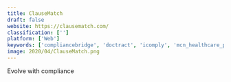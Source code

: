 ```yaml
---
title: ClauseMatch
draft: false 
website: https://clausematch.com/
classification: ['']
platform: ['Web']
keywords: ['compliancebridge', 'doctract', 'icomply', 'mcn_healthcare_policy_manager', 'metacompliance', 'modulo', 'oplift', 'otris_compliance', 'pmam_hcm', 'powerdms', 'process_unity', 'mypolicies']
image: 2020/04/ClauseMatch.png
---
```

Evolve with compliance